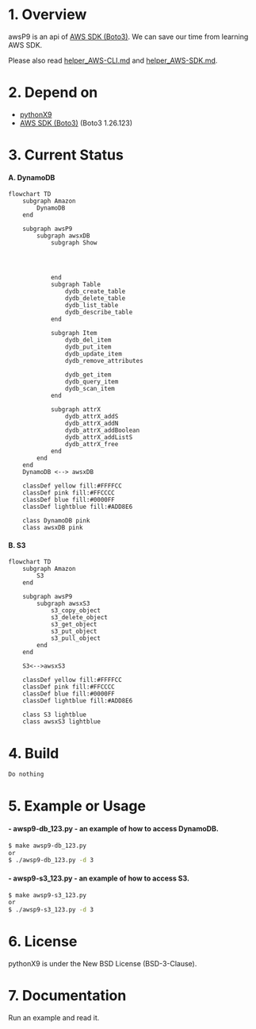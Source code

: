 # 1. Overview

awsP9 is an api of [AWS SDK (Boto3)](https://boto3.amazonaws.com/v1/documentation/api/latest/index.html). We can save our time from learning AWS SDK.

Please also read [helper_AWS-CLI.md](https://github.com/lankahsu520/HelperX/blob/master/helper_AWS-CLI.md) and [helper_AWS-SDK.md](https://github.com/lankahsu520/HelperX/blob/master/helper_AWS-SDK.md).

# 2. Depend on

- [pythonX9](https://github.com/lankahsu520/pythonX9)
-  [AWS SDK (Boto3)](https://boto3.amazonaws.com/v1/documentation/api/latest/index.html) (Boto3 1.26.123)

# 3. Current Status

#### A. DynamoDB

```mermaid
flowchart TD
	subgraph Amazon
		DynamoDB
	end

	subgraph awsP9
		subgraph awsxDB
			subgraph Show
				



			end
			subgraph Table
				dydb_create_table
				dydb_delete_table
				dydb_list_table
				dydb_describe_table
			end

			subgraph Item
				dydb_del_item
				dydb_put_item
				dydb_update_item
				dydb_remove_attributes

				dydb_get_item
				dydb_query_item
				dydb_scan_item
			end
			
			subgraph attrX
				dydb_attrX_addS
				dydb_attrX_addN
				dydb_attrX_addBoolean
				dydb_attrX_addListS
				dydb_attrX_free
			end
		end
	end
	DynamoDB <--> awsxDB

	classDef yellow fill:#FFFFCC
	classDef pink fill:#FFCCCC
	classDef blue fill:#0000FF
	classDef lightblue fill:#ADD8E6

	class DynamoDB pink
	class awsxDB pink
```

#### B. S3

```mermaid
flowchart TD
	subgraph Amazon
		S3
	end

	subgraph awsP9
		subgraph awsxS3
			s3_copy_object
			s3_delete_object
			s3_get_object
			s3_put_object
			s3_pull_object
		end
	end

	S3<-->awsxS3

	classDef yellow fill:#FFFFCC
	classDef pink fill:#FFCCCC
	classDef blue fill:#0000FF
	classDef lightblue fill:#ADD8E6

	class S3 lightblue
	class awsxS3 lightblue
```


# 4. Build
```bash
Do nothing
```
# 5. Example or Usage

#### - awsp9-db_123.py - an example of how to access DynamoDB.

```bash
$ make awsp9-db_123.py
or
$ ./awsp9-db_123.py -d 3
```

#### - awsp9-s3_123.py - an example of how to access S3.

```bash
$ make awsp9-s3_123.py
or
$ ./awsp9-s3_123.py -d 3
```

# 6. License

pythonX9 is under the New BSD License (BSD-3-Clause).


# 7. Documentation
Run an example and read it.
